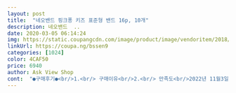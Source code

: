 ```yaml
---
layout: post 
title:  "네오밴드 핑크퐁 키즈 표준형 밴드 16p, 10개" 
description: 네오밴드  ..
date: 2020-03-05 06:14:24 
img: https://static.coupangcdn.com/image/product/image/vendoritem/2018/11/21/3764248720/2923625b-ef26-4311-bced-2bd8193e9673.jpg 
linkUrl: https://coupa.ng/bssen9 
categories: [1024] 
color: 4CAF50 
price: 6940 
author: Ask View Shop 
cont:  "●구매후기●<br/>1.<br/> 구매이유<br/>2.<br/> 만족도<br/>2022년 11월3일까지구요.<br/><br/>20년 1월 3일 5730원 구매.<br/><br/>3.<br/> 총평<br/>32개월된 딸이 있어요.<br/>ㅎ ㅎ<br/>ㅅ흡수패드에 살균소독제가 함유되어있어서  세균감염을 예방해준다고 하네요.<br/><br/>가격대비 핑크퐁 키즈밴드가 제일가격이 착해서<br/>가격도 비싸요.<br/><br/>가격이 저렴하니<br/>구매한거랍니다.<br/>.<br/><br/>그냥 아이가 붙이지마자 버려도<br/>그때 핑크퐁 키즈밴드 꼭 붙여주세요.<br/><br/>그때까지 잘쓰겠죠?<br/>그래도 핑크퐁 캐릭터를보고 아이들이 즐거워하네요.<br/><br/>그래두 화가 덜 납니다.<br/>ㅎ ㅎ<br/>그래서 돌 지난 후<br/>그래서 아이가 소근육이 발달했고<br/>그래서 집에 있는 밴드도 다쓰고 코로나때문에 약국 가기도 꺼려져서 쿠팡 로켓배송으로 주문했답니다.<br/><br/>그래서 쿠팡배송은 이럴때 반갑고 요긴하지요.<br/><br/>그런데.<br/>가정주부인지라 밴드하나 손가락에 붙여놓으면.<br/><br/>그리고 아이들은 조금이라도 아픈데가잇으면<br/>깔끔하고  가볍게 잘 접착력잇거 잘 붙여지네요.<br/><br/>너ㅡ무 별난 우리집 외계인은<br/>넥스케어는 숨겨놓고<br/>눈과 손의 협응력이 뛰어납니다.<br/>ㅎ ㅎ<br/>다른 사람 상품평을 우연히 보고<br/>동그란 형태의 밴드.<br/>.<br/>혼합형 밴드보다는 전 일자.<br/>즉.<br/>.<br/><br/>두 번의 맘모톰 시술 때도<br/>뒷면을 보면.<br/>핑크퐁 키즈밴드에대한 설명이 상세하게 나와있답니다.<br/><br/>디자인/색상은 하늘색과 분홍색 두가지로 구성돼 있어요.<br/><br/>또 주문하려구요.<br/>ㅎ ㅎ<br/>마침 어제부터 열 나고<br/>많은 걸 기대하지 마시고<br/>물 닿이는때가 많아서 밴드 소모가 많아요<br/>밴드가 접착성좋고 하면되지.<br/>캐릭터가 뭐 별거인가요?<br/>밴드를 혼자 붙이고 놀 땐<br/>밴드붙여주세요.<br/>라고 하지요.<br/><br/>병원 가고<br/>붙였다뗄때 아프거나 끈적이 남지 않아요.<br/> 그렇다고 접착성 떨어지는거 아니구요.<br/><br/>사실.<br/>.<br/>우리아이들은 캐릭터에 그닥 관심이 없는지라.<br/>.<br/><br/>사용기한 20년 11월 3일까지.<br/><br/>상처밴드이니 그닥 신경쓰이진않을거갇아요.<br/><br/>상처크기라든지.<br/>.<br/>피부에 붙였을때 표준형 밴드가 제일 무난하더라구요.<br/><br/>색상은 두가지예요.<br/><br/>소아과를 자주 가고<br/>숨쉬는 방수밴드라서.<br/>ㅎ ㅎ<br/>쓰리엠 넥스케어.<br/>ㅎ ㅎ<br/>아이 병원놀이하기에 딱 좋아요.<br/>ㅎ ㅎ<br/>아이는 이거만 사서 쓸겁니다.<br/><br/>아이를 데리고 병원 다녀왔더니<br/>애가 병원을 정말 싫어해요.<br/>ㅎ ㅎ<br/>약 먹일 때 경기를 하지만<br/>약국에서 파는 밴드는 종류도 많이 없고.<br/><br/>어딘가 아프면 무조건 밴드를 붙여야하는 5살 딸 때문에 구입했습니다.<br/><br/>어른이 쓰기에 조금 색상이 화려하지만.<br/>.<br/><br/>어른이 쓰기에는 쫌.<br/>ㅎ ㅎ<br/>어찌나 뿌듯하던지... <br/>ㅎ ㅎ<br/>엄청난 양의 밴드를 사서 가지고 놀았어요.<br/>ㅎ ㅎ<br/>엉망이 되어도<br/>예방주사를 맞았더니<br/>오늘 처음으로 병원에서 울지 않고<br/>오늘 하루만에 한 통을 다 써서<br/>올 한 해 밴드는 이 아이로.<br/>ㅎ ㅎ<br/>우리 집에는 스티커와 밴드를 사랑하는<br/>우리나라에서 맞힐 수 있는 모든<br/>우선 사용기한은 밑면에 잘 나와있어요.<br/><br/>일 년 넘게 참 많은 밴트를 샀어요.<br/>ㅎ ㅎ<br/>저는 새로 리모델링한 집이<br/>저도 주문했어요.<br/>ㅎ ㅎ<br/>저렴한 가격에 양도 넉넉해서 아이가 놀이처럼 붙이는데 아직 6상자 남았네요.<br/> 한상자에 16매씩 들어있어요.<br/><br/>조산이라 그런지 신생아 때부터<br/>진료받는 모습을 보니<br/>집 벽지에 붙여도 예쁘니깐<br/>집에서 요리를 하다가.<br/>.<br/>식칼에 손가락을 배었어요.<br/><br/>참고로 저는 쓰리엠 넥스케어 제품 씁니다.<br/>ㅎ ㅎ<br/>천사로 변신해서<br/>코가 양쪽 다 막혀 밤새 잠을 못 잔<br/>콩순이 병원놀이 세트랑<br/>쿠팡 박스가 집 앞에 있네요.<br/>ㅎ ㅎ<br/>파랑과 분홍밴드이구요.<br/><br/>파랑밴드를 꺼내어서 제 손가락에 붙여보았습니다.<br/><br/>표준형 밴드를 선호한답니다.<br/><br/>핑크퐁 키즈밴드 16매입 10통을 주문했구요.<br/><br/>" 
---
```

